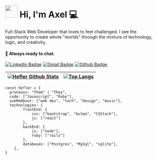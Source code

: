 
<link href="style.css" rel="stylesheet"></link>

<link rel="preconnect" href="https://fonts.gstatic.com">
<link href="https://fonts.googleapis.com/css2?family=Cutive+Mono&display=swap" rel="stylesheet"> 
<p align="center">

  # <img src="https://media.giphy.com/media/du3J3cXyzhj75IOgvA/giphy.gif" width="40px"> Hi, I'm Axel 💻

 Full-Stack Web Developer that loves to feel challenged. I see the opportunity to create whole "worlds" through the mixture of technology, logic, and creativity.

  #### 🔭 Always ready to chat.
  
[![Linkedin Badge](https://img.shields.io/badge/-LinkedIn-blue?style=flat-square&logo=linkedin&link=https://www.linkedin.com/in/heflerdev/)](https://www.linkedin.com/in/heflerdev/)
[![Gmail Badge](https://img.shields.io/badge/-heflerdev@gmail.com-c14438?style=flat-square&logo=Gmail&logoColor=white)](mailto:heflerdev@gmail.com)
[![Github Badge](https://img.shields.io/badge/-P.Website-blueviolet?style=flat-square&logo=github)](https://heflerdev.herokuapp.com)

|[![Hefler Github Stats](https://github-readme-stats.vercel.app/api?username=heflerdev&show_icons=true&theme=buefy)](https://github.com/anuraghazra/github-readme-stats) |  [![Top Langs](https://github-readme-stats.vercel.app/api/top-langs/?username=heflerdev&layout=compact)](https://github.com/anuraghazra/github-readme-stats) |
|--|--|

```
const hefler = {
  pronouns: "Them" | "They",
  code: ["Javascript", "Ruby"],
  askMeAbout: ["web dev", "tech", "design", "music"],
  technologies: {
        frontEnd: {
            css: ["bootstrap", "bulma", "CSStack"],
            js: ["react"]
        },
        backEnd: {
            js: ["node"],
            ruby: ["rails"]
        },
        databases: ["Postgres", "MySql", "sqlite"],
    },
}
```
